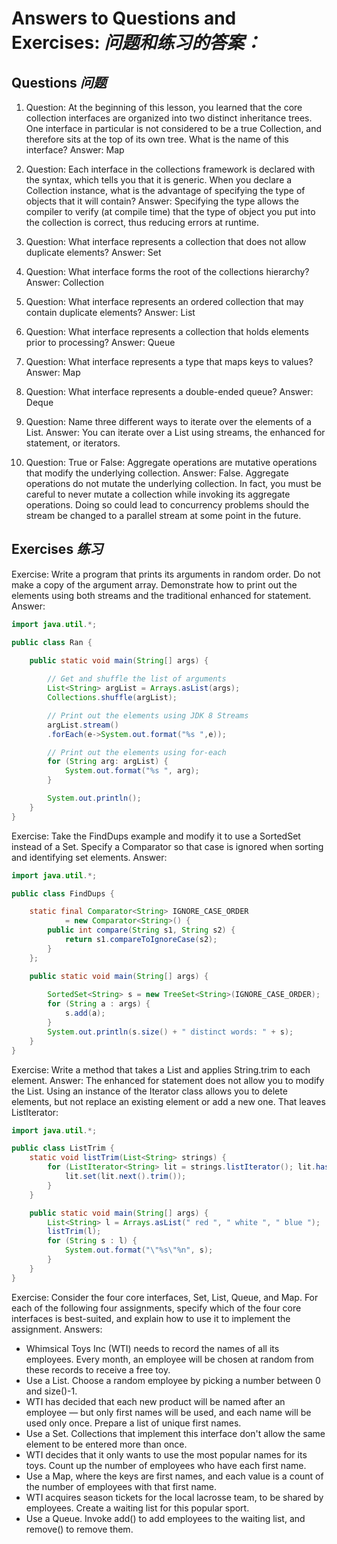 # Answers to Questions and Exercises: _问题和练习的答案：_


## Questions _问题_


1. Question: At the beginning of this lesson, you learned that the core collection interfaces are organized into two distinct inheritance trees. One interface in particular is not considered to be a true Collection, and therefore sits at the top of its own tree. What is the name of this interface?
  Answer: Map

2. Question: Each interface in the collections framework is declared with the <E> syntax, which tells you that it is generic. When you declare a Collection instance, what is the advantage of specifying the type of objects that it will contain?
  Answer: Specifying the type allows the compiler to verify (at compile time) that the type of object you put into the collection is correct, thus reducing errors at runtime.

3. Question: What interface represents a collection that does not allow duplicate elements?
  Answer: Set

4. Question: What interface forms the root of the collections hierarchy?
  Answer: Collection

5. Question: What interface represents an ordered collection that may contain duplicate elements?
  Answer: List

6. Question: What interface represents a collection that holds elements prior to processing?
  Answer: Queue

7. Question: What interface represents a type that maps keys to values?
  Answer: Map

8. Question: What interface represents a double-ended queue?
  Answer: Deque

9. Question: Name three different ways to iterate over the elements of a List.
  Answer: You can iterate over a List using streams, the enhanced for statement, or iterators.

10. Question: True or False: Aggregate operations are mutative operations that modify the underlying collection.
  Answer: False. Aggregate operations do not mutate the underlying collection. In fact, you must be careful to never mutate a collection while invoking its aggregate operations. Doing so could lead to concurrency problems should the stream be changed to a parallel stream at some point in the future. 


## Exercises _练习_


Exercise: Write a program that prints its arguments in random order. Do not make a copy of the argument array. Demonstrate how to print out the elements using both streams and the traditional enhanced for statement.
Answer: 

```java
import java.util.*;

public class Ran {

    public static void main(String[] args) {
        
        // Get and shuffle the list of arguments
        List<String> argList = Arrays.asList(args);
        Collections.shuffle(argList);

        // Print out the elements using JDK 8 Streams
        argList.stream()
        .forEach(e->System.out.format("%s ",e));

        // Print out the elements using for-each
        for (String arg: argList) {
            System.out.format("%s ", arg);
        }

        System.out.println();
    }
}
```


Exercise: Take the FindDups example and modify it to use a SortedSet instead of a Set. Specify a Comparator so that case is ignored when sorting and identifying set elements.
Answer: 


```java
import java.util.*;

public class FindDups {

    static final Comparator<String> IGNORE_CASE_ORDER
            = new Comparator<String>() {
        public int compare(String s1, String s2) {
            return s1.compareToIgnoreCase(s2);
        }
    };

    public static void main(String[] args) {
        
        SortedSet<String> s = new TreeSet<String>(IGNORE_CASE_ORDER);
        for (String a : args) {
            s.add(a);
        }
        System.out.println(s.size() + " distinct words: " + s);
    }
}
```


Exercise: Write a method that takes a List<String> and applies String.trim to each element.
Answer:
The enhanced for statement does not allow you to modify the List. Using an instance of the Iterator class allows you to delete elements, but not replace an existing element or add a new one. That leaves ListIterator: 


```java
import java.util.*;

public class ListTrim {
    static void listTrim(List<String> strings) {
        for (ListIterator<String> lit = strings.listIterator(); lit.hasNext(); ) {
            lit.set(lit.next().trim());
        }
    }

    public static void main(String[] args) {
        List<String> l = Arrays.asList(" red ", " white ", " blue ");
        listTrim(l);
        for (String s : l) {
            System.out.format("\"%s\"%n", s);
        }
    }
}
```


Exercise: Consider the four core interfaces, Set, List, Queue, and Map. For each of the following four assignments, specify which of the four core interfaces is best-suited, and explain how to use it to implement the assignment.
Answers:


  * Whimsical Toys Inc (WTI) needs to record the names of all its employees. Every month, an employee will be chosen at random from these records to receive a free toy.
  * Use a List. Choose a random employee by picking a number between 0 and size()-1.
  * WTI has decided that each new product will be named after an employee — but only first names will be used, and each name will be used only once. Prepare a list of unique first names.
  * Use a Set. Collections that implement this interface don't allow the same element to be entered more than once.
  * WTI decides that it only wants to use the most popular names for its toys. Count up the number of employees who have each first name.
  * Use a Map, where the keys are first names, and each value is a count of the number of employees with that first name.
  * WTI acquires season tickets for the local lacrosse team, to be shared by employees. Create a waiting list for this popular sport.
  * Use a Queue. Invoke add() to add employees to the waiting list, and remove() to remove them.
  